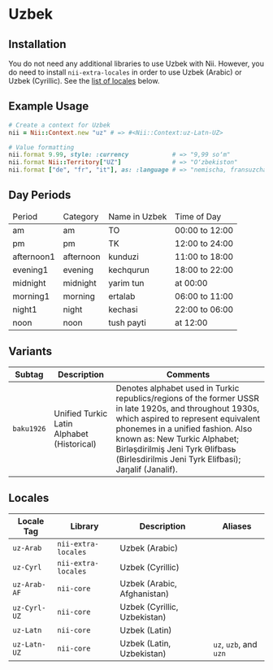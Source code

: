 <!-- This file has been generated. Source: src/docs/languages/_template.md.erb -->

# Uzbek

## Installation

You do not need any additional libraries to use Uzbek with Nii.
However, you do need to install `nii-extra-locales` in order to use Uzbek (Arabic) or Uzbek (Cyrillic).
See the [list of locales](#locales) below.

## Example Usage

``` ruby
# Create a context for Uzbek
nii = Nii::Context.new "uz" # => #<Nii::Context:uz-Latn-UZ>

# Value formatting
nii.format 9.99, style: :currency            # => "9,99 soʻm"
nii.format Nii::Territory["UZ"]              # => "Oʻzbekiston"
nii.format ["de", "fr", "it"], as: :language # => "nemischa, fransuzcha va italyan"
```

## Day Periods


<table>
  <thead>
    <tr>
      <td>Period</td>
      <td>Category</td>
      <td>Name in Uzbek</td>
      <td>Time of Day</td>
    </tr>
  </thead>
  <tbody>
    <tr>
      <td>am</td>
      <td>am</td>
      <td>TO</td>
      <td>00:00 to 12:00</td>
    </tr>
    <tr>
      <td>pm</td>
      <td>pm</td>
      <td>TK</td>
      <td>12:00 to 24:00</td>
    </tr>
    <tr>
      <td>afternoon1</td>
      <td>afternoon</td>
      <td>kunduzi</td>
      <td>11:00 to 18:00</td>
    </tr>
    <tr>
      <td>evening1</td>
      <td>evening</td>
      <td>kechqurun</td>
      <td>18:00 to 22:00</td>
    </tr>
    <tr>
      <td>midnight</td>
      <td>midnight</td>
      <td>yarim tun</td>
      <td>at 00:00</td>
    </tr>
    <tr>
      <td>morning1</td>
      <td>morning</td>
      <td>ertalab</td>
      <td>06:00 to 11:00</td>
    </tr>
    <tr>
      <td>night1</td>
      <td>night</td>
      <td>kechasi</td>
      <td>22:00 to 06:00</td>
    </tr>
    <tr>
      <td>noon</td>
      <td>noon</td>
      <td>tush payti</td>
      <td>at 12:00</td>
    </tr>
  </tbody>
</table>


## Variants

<table>
  <thead>
    <tr>
      <th>Subtag</th>
      <th>Description</th>
      <th>Comments</th>
    </tr>
  </thead>
  <tbody>
    <tr>
      <td><code>baku1926</code></td>
      <td>Unified Turkic Latin Alphabet (Historical)</td>
      <td>Denotes alphabet used in Turkic republics/regions of the former USSR in late 1920s, and throughout 1930s, which aspired to represent equivalent phonemes in a unified fashion. Also known as: New Turkic Alphabet; Birlәşdirilmiş Jeni Tyrk Әlifbasь (Birlesdirilmis Jeni Tyrk Elifbasi); Jaŋalif (Janalif).</td>
    </tr>
  </tbody>
</table>

## Locales

<table>
  <thead>
    <tr>
      <th>Locale Tag</th>
      <th>Library</th>
      <th>Description</th>
      <th>Aliases</th>
    </tr>
  </thead>
  <tbody>
    <tr>
      <td><code>uz-Arab</code></td>
      <td><code>nii-extra-locales</code></td>
      <td>Uzbek (Arabic)</td>
      <td></td>
    </tr>
    <tr>
      <td><code>uz-Cyrl</code></td>
      <td><code>nii-extra-locales</code></td>
      <td>Uzbek (Cyrillic)</td>
      <td></td>
    </tr>
    <tr>
      <td><code>uz-Arab-AF</code></td>
      <td><code>nii-core</code></td>
      <td>Uzbek (Arabic, Afghanistan)</td>
      <td></td>
    </tr>
    <tr>
      <td><code>uz-Cyrl-UZ</code></td>
      <td><code>nii-core</code></td>
      <td>Uzbek (Cyrillic, Uzbekistan)</td>
      <td></td>
    </tr>
    <tr>
      <td><code>uz-Latn</code></td>
      <td><code>nii-core</code></td>
      <td>Uzbek (Latin)</td>
      <td></td>
    </tr>
    <tr>
      <td><code>uz-Latn-UZ</code></td>
      <td><code>nii-core</code></td>
      <td>Uzbek (Latin, Uzbekistan)</td>
      <td><code>uz</code>, <code>uzb</code>, and <code>uzn</code></td>
    </tr>
  </tbody>
</table>

